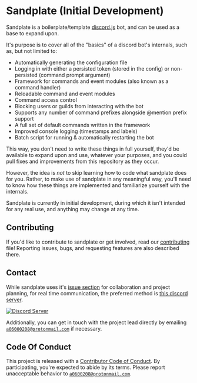 # Sandplate (Initial Development)

Sandplate is a boilerplate/template [discord.js](https://discord.js.org) bot, and can be used as a base to expand upon.

It's purpose is to cover all of the "basics" of a discord bot's internals, such as, but not limited to:

- Automatically generating the configuration file
- Logging in with either a persisted token (stored in the config) or non-persisted (command prompt argument)
- Framework for commands and event modules (also known as a command handler)
- Reloadable command and event modules
- Command access control
- Blocking users or guilds from interacting with the bot
- Supports any number of command prefixes alongside @mention prefix support
- A full set of default commands written in the framework
- Improved console logging (timestamps and labels)
- Batch script for running & automatically restarting the bot

This way, you don't need to write these things in full yourself, they'd be available to expand upon and use, whatever your purposes, and you could pull fixes and improvements from this repository as they occur.

However, the idea is *not* to skip learning how to code what sandplate does for you. Rather, to make use of sandplate in any meaningful way, you'll need to know how these things are implemented and familiarize yourself with the internals.

Sandplate is currently in initial development, during which it isn't intended for any real use, and anything may change at any time.

## Contributing

If you'd like to contribute to sandplate or get involved, read our [contributing](CONTRIBUTING.md) file! Reporting issues, bugs, and requesting features are also described there.

## Contact

While sandplate uses it's [issue section](https://github.com/06000208/sandplate/issues) for collaboration and project planning, for real time communication, the preferred method is [this discord server](https://discord.gg/xErQY6M).

<a href="https://discord.gg/xErQY6M"><img src="https://discordapp.com/api/guilds/273550655673860106/embed.png" alt="Discord Server" /></a>

Additionally, you can get in touch with the project lead directly by emailing [`a06000208@protonmail.com`](mailto:a06000208@protonmail.com) if necessary.

## Code Of Conduct

This project is released with a [Contributor Code of Conduct](CODE_OF_CONDUCT.md). By participating, you're expected to abide by its terms. Please report unacceptable behavior to [`a0600208@protonmail.com`](mailto:a0600208@protonmail.com).
